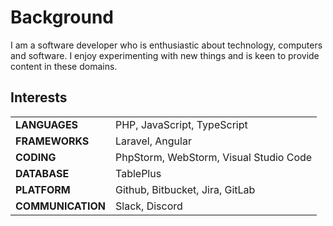 # Background


I am a software developer who is enthusiastic about technology, computers and software.
I enjoy experimenting with new things and is keen to provide content in these domains.

## Interests

|                   |                                        |
|-------------------|----------------------------------------|
| **LANGUAGES**     | PHP, JavaScript, TypeScript            |
| **FRAMEWORKS**    | Laravel, Angular                       |
| **CODING**        | PhpStorm, WebStorm, Visual Studio Code |
| **DATABASE**      | TablePlus                              |
| **PLATFORM**      | Github, Bitbucket, Jira, GitLab        |
| **COMMUNICATION** | Slack, Discord                         |

